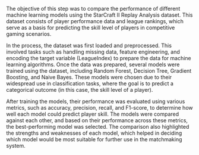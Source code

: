The objective of this step was to compare the performance of different machine learning models using the StarCraft II Replay Analysis dataset. This dataset consists of player performance data and league rankings, which serve as a basis for predicting the skill level of players in competitive gaming scenarios.

In the process, the dataset was first loaded and preprocessed. This involved tasks such as handling missing data, feature engineering, and encoding the target variable (LeagueIndex) to prepare the data for machine learning algorithms. Once the data was prepared, several models were trained using the dataset, including Random Forest, Decision Tree, Gradient Boosting, and Naive Bayes. These models were chosen due to their widespread use in classification tasks, where the goal is to predict a categorical outcome (in this case, the skill level of a player).

After training the models, their performance was evaluated using various metrics, such as accuracy, precision, recall, and F1-score, to determine how well each model could predict player skill. The models were compared against each other, and based on their performance across these metrics, the best-performing model was selected. The comparison also highlighted the strengths and weaknesses of each model, which helped in deciding which model would be most suitable for further use in the matchmaking system.
